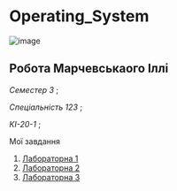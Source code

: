 # Operating_System

![image](https://user-images.githubusercontent.com/113579489/191723765-3e690f95-1bdb-4c79-8590-6249f882bab6.png)

## Робота Марчевськаого Іллі
<p><i> Семестер 3 </i>;
<p><i> Спеціальність  123 </i>;
<p><i> КІ-20-1 </i>;


<p>Мої завдання

1. [Лабораторна 1](https://github.com/IllyaMarchevskyi/Lab1_Operating_System)
2. [Лабораторна 2](https://github.com/IllyaMarchevskyi/Lab2_Operating_System)
3. [Лабораторна 3](https://github.com/IllyaMarchevskyi/Operating_System/blob/main/Lab_3.md)
